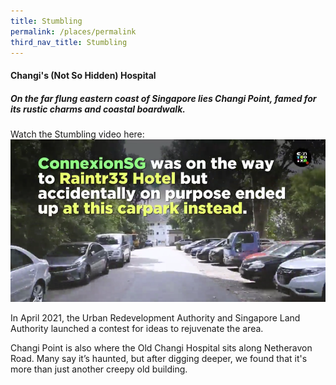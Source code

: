```yaml
---
title: Stumbling
permalink: /places/permalink
third_nav_title: Stumbling
---
```

#### Changi's (Not So Hidden) Hospital

##### On the far flung eastern coast of Singapore lies Changi Point, famed for its rustic charms and coastal boardwalk. 

Watch the Stumbling video here:
[![Alt text for image on Isomer site](/images/stumbling_changihosp.png)](https://www.facebook.com/watch/?ref=saved&v=549543989768233)

In April 2021, the Urban Redevelopment Authority and Singapore Land Authority launched a contest for ideas to rejuvenate the area.

Changi Point is also where the Old Changi Hospital sits along Netheravon Road. Many say it’s haunted, but after digging deeper, we found that it's more than just another creepy old building.